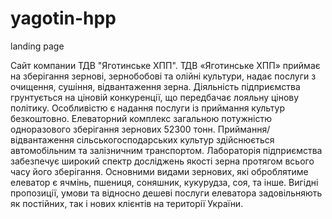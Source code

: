 # yagotin-hpp
landing page

Сайт компании ТДВ "Яготинське ХПП". ТДВ «Яготинське ХПП» приймає на зберігання зернові, зернобобові та олійні культури, надає послуги з очищення, сушіння, відвантаження зерна.
Діяльність підприємства грунтується на ціновій конкуренції, що передбачає лояльну цінову політику. Особливістю є надання послуги із приймання культур безкоштовно.
Елеваторний комплекс загальною потужністю одноразового зберігання зернових 52300 тонн. Приймання/відвантаження сільськогосподарських культур здійснюється автомобільним та залізничним транспортом.
Лабораторія підприємства забезпечує широкий спектр досліджень якості зерна протягом всього часу його зберігання.
Основними видами зернових, які оброблятиме елеватор є ячмінь, пшениця, соняшник, кукурудза, соя, та інше.
Вигідні пропозиції, умови та відносно дешеві послуги елеватора задовільняють як постійних, так і нових клієнтів на території України.
